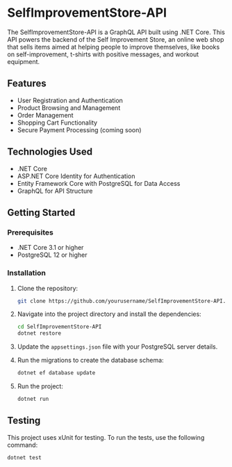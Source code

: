 # SelfImprovementStore-API

The SelfImprovementStore-API is a GraphQL API built using .NET Core. This API powers the backend of the Self Improvement Store, an online web shop that sells items aimed at helping people to improve themselves, like books on self-improvement, t-shirts with positive messages, and workout equipment.

## Features

- User Registration and Authentication
- Product Browsing and Management
- Order Management
- Shopping Cart Functionality
- Secure Payment Processing (coming soon)

## Technologies Used

- .NET Core
- ASP.NET Core Identity for Authentication
- Entity Framework Core with PostgreSQL for Data Access
- GraphQL for API Structure

## Getting Started

### Prerequisites

- .NET Core 3.1 or higher
- PostgreSQL 12 or higher

### Installation

1. Clone the repository:

    ```bash
    git clone https://github.com/yourusername/SelfImprovementStore-API.git
    ```

2. Navigate into the project directory and install the dependencies:

    ```bash
    cd SelfImprovementStore-API
    dotnet restore
    ```

3. Update the `appsettings.json` file with your PostgreSQL server details.

4. Run the migrations to create the database schema:

    ```bash
    dotnet ef database update
    ```

5. Run the project:

    ```bash
    dotnet run
    ```

## Testing

This project uses xUnit for testing. To run the tests, use the following command:

```bash
dotnet test
